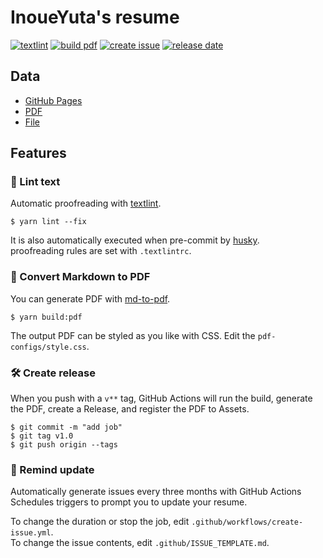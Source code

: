 # InoueYuta's resume


[![textlint](https://img.shields.io/github/actions/workflow/status/iyuta1124/iyuta-resume/lint-text.yml?label=textlint&logo=github&color=yellow)](https://github.com/iyuta1124/iyuta-resume/actions?query=workflow%3A%22lint+text%22)
[![build pdf](https://img.shields.io/github/actions/workflow/status/iyuta1124/iyuta-resume/build-pdf.yml?label=build%20pdf&logo=github)](https://github.com/iyuta1124/iyuta-resume/actions?query=workflow%3A%22build+pdf%22)
[![create issue](https://img.shields.io/github/actions/workflow/status/iyuta1124/iyuta-resume/create-issue.yml?label=create%20issue&logo=github&color=orange)](https://github.com/iyuta1124/iyuta-resume/actions?query=workflow%3A%22create+issue%22)
[![release date](https://img.shields.io/github/release-date/iyuta1124/iyuta-resume?color=blue&logo=github)](https://github.com/iyuta1124/iyuta-resume/releases)

## Data

- [GitHub Pages](https://iyuta1124.github.io/iyuta-resume/)
- [PDF](https://github.com/iyuta1124/iyuta-resume/releases)
- [File](https://github.com/iyuta1124/iyuta-resume/blob/main/docs/index.md)  
## Features

### 💅 Lint text

Automatic proofreading with [textlint](https://github.com/textlint/textlint).

```
$ yarn lint --fix
```
It is also automatically executed when pre-commit by [husky](https://github.com/typicode/husky).  
proofreading rules are set with `.textlintrc`.



### 📝 Convert Markdown to PDF

You can generate PDF with [md-to-pdf](https://www.npmjs.com/package/md-to-pdf).


```
$ yarn build:pdf
```

The output PDF can be styled as you like with CSS. Edit the `pdf-configs/style.css`.  

### 🛠 Create release

When you push with a `v**` tag, GitHub Actions will run the build, generate the PDF, create a Release, and register the PDF to Assets.

```
$ git commit -m "add job"
$ git tag v1.0
$ git push origin --tags
```

### 📆 Remind update

Automatically generate issues every three months with GitHub Actions Schedules triggers to prompt you to update your resume.

To change the duration or stop the job, edit `.github/workflows/create-issue.yml`.  
To change the issue contents, edit `.github/ISSUE_TEMPLATE.md`.
